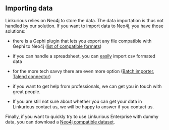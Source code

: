 ## Importing data

Linkurious relies on Neo4j to store the data. The data importation is thus not handled by our solution. If you want to import data to Neo4j, you have those solutions:

* there is a Gephi plugin that lets you export any file compatible with Gephi to Neo4j ([list of compatible formats](http://gephi.org/users/supported-graph-formats/))

* if you can handle a spreadsheet, you can [easily](http://blog.neo4j.org/2013/03/importing-data-into-neo4j-spreadsheet.html) import csv formated data

* for the more tech savvy there are even more option ([Batch importer](https://github.com/jexp/batch-import), [Talend connector](https://github.com/Zenika/talend-neo4j-connector))

* if you want to get help from professionals, we can get you in touch with great people.

* If you are still not sure about whether you can get your data in Linkurious contact us, we will be happy to answer if you contact us.

Finally, if you want to quickly try to use Linkurious Enterprise with dummy data, you can download a [Neo4j compatible dataset](http://neo4j.com/developer/guide-example-data/).
